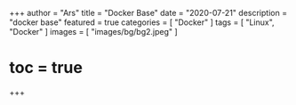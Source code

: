 +++
author = "Ars"
title = "Docker Base"
date = "2020-07-21"
description = "docker base"
featured = true
categories = [
  "Docker"
]
tags = [
  "Linux",
  "Docker"
]
images = [
  "images/bg/bg2.jpeg"
]
# toc = true
+++

# 
